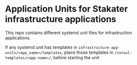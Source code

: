 # Application Units for Stakater infrastructure applications

This repo contains different systemd unit files for infrastruction applications.

If any systemd unit has templates in  `infrastructure-app-units/<app_name>/templates`, place those templates in `/consul-templates/<app-name>/`, before starting the unit 
